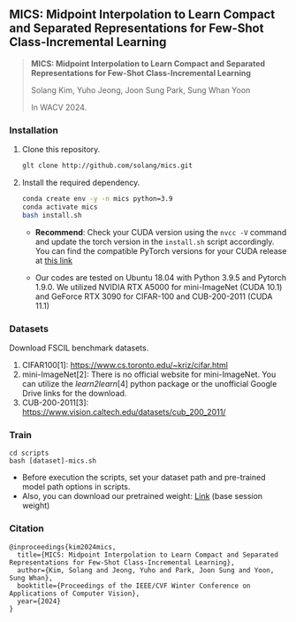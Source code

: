 ## MICS: Midpoint Interpolation to Learn Compact and Separated Representations for Few-Shot Class-Incremental Learning

> **MICS: Midpoint Interpolation to Learn Compact and Separated Representations for Few-Shot Class-Incremental Learning** 
>
> Solang Kim, Yuho Jeong, Joon Sung Park, Sung Whan Yoon
>
> In WACV 2024.

### Installation

1. Clone this repository.

   ```bash
   glt clone http://github.com/solang/mics.git
   ```

2. Install the required dependency. 

   ```bash
   conda create env -y -n mics python=3.9
   conda activate mics
   bash install.sh
   ```

   * **Recommend**: Check your CUDA version using the `nvcc -V` command and update the torch version in the `install.sh` script accordingly. You can find the compatible PyTorch versions for your CUDA release at [this link](https://pytorch.org/get-started/previous-versions/)

   * Our codes are tested on Ubuntu 18.04 with Python 3.9.5 and Pytorch 1.9.0. We utilized NVIDIA RTX A5000 for mini-ImageNet (CUDA 10.1) and GeForce RTX 3090 for CIFAR-100 and CUB-200-2011 (CUDA 11.1) 

### Datasets

Download FSCIL benchmark datasets.

1. CIFAR100[1]: https://www.cs.toronto.edu/~kriz/cifar.html
2. mini-ImageNet[2]: There is no official website for mini-ImageNet. You can utilize the *learn2learn*[4] python package or the unofficial Google Drive links for the download.
3. CUB-200-2011[3]: https://www.vision.caltech.edu/datasets/cub_200_2011/

### Train

```shell
cd scripts
bash [dataset]-mics.sh 
```

- Before execution the scripts, set your dataset path and pre-trained model path options in scripts.
- Also, you can download our pretrained weight: [Link](https://drive.google.com/drive/folders/18rcX2Vhva1lRtr_rUYcjWG6m2AshOcZ6?usp=sharing) (base session weight)

### Citation

```
@inproceedings{kim2024mics,
  title={MICS: Midpoint Interpolation to Learn Compact and Separated Representations for Few-Shot Class-Incremental Learning},
  author={Kim, Solang and Jeong, Yuho and Park, Joon Sung and Yoon, Sung Whan},
  booktitle={Proceedings of the IEEE/CVF Winter Conference on Applications of Computer Vision},
  year={2024}
}
```



